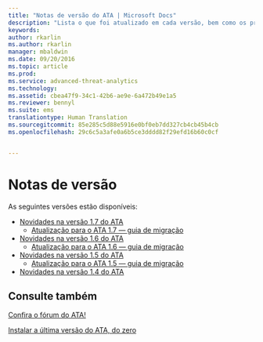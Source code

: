```yaml
---
title: "Notas de versão do ATA | Microsoft Docs"
description: "Lista o que foi atualizado em cada versão, bem como os problemas conhecidos e os guias de migração"
keywords: 
author: rkarlin
ms.author: rkarlin
manager: mbaldwin
ms.date: 09/20/2016
ms.topic: article
ms.prod: 
ms.service: advanced-threat-analytics
ms.technology: 
ms.assetid: cbea47f9-34c1-42b6-ae9e-6a472b49e1a5
ms.reviewer: bennyl
ms.suite: ems
translationtype: Human Translation
ms.sourcegitcommit: 85e285c5d88e5916e0bf0eb7dd327cb4cb45b4cb
ms.openlocfilehash: 29c6c5a3afe0a6b5ce3dddd82f29efd16b60c0cf


---
```


# <a name="release-notes"></a>Notas de versão
As seguintes versões estão disponíveis:

- [Novidades na versão 1.7 do ATA](whats-new-version-1.7.md)
   - [Atualização para o ATA 1.7 — guia de migração](/advanced-threat-analytics/understand-explore/ata-update-1.7-migration-guide)
- [Novidades na versão 1.6 do ATA](whats-new-version-1.6.md)
   - [Atualização para o ATA 1.6 — guia de migração](/advanced-threat-analytics/understand-explore/ata-update-1.6-migration-guide)
- [Novidades na versão 1.5 do ATA](whats-new-version-1.5.md)
   - [Atualização para o ATA 1.5 — guia de migração](/advanced-threat-analytics/understand-explore/ata-update-1.5-migration-guide)
- [Novidades na versão 1.4 do ATA](whats-new-version-1.4.md)

## <a name="see-also"></a>Consulte também
[Confira o fórum do ATA!](https://social.technet.microsoft.com/Forums/security/home?forum=mata)

[Instalar a última versão do ATA, do zero](/advanced-threat-analytics/deploy-use/install-ata)



<!--HONumber=Jan17_HO1-->


